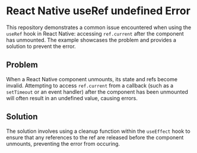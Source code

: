 # React Native useRef undefined Error

This repository demonstrates a common issue encountered when using the `useRef` hook in React Native: accessing `ref.current` after the component has unmounted.  The example showcases the problem and provides a solution to prevent the error.

## Problem

When a React Native component unmounts, its state and refs become invalid. Attempting to access `ref.current` from a callback (such as a `setTimeout` or an event handler) after the component has been unmounted will often result in an undefined value, causing errors.

## Solution

The solution involves using a cleanup function within the `useEffect` hook to ensure that any references to the ref are released before the component unmounts, preventing the error from occuring.
